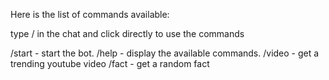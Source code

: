 Here is the list of commands available:

type / in the chat and click directly to use the commands

/start - start the bot.
/help - display the available commands.
/video - get a trending youtube video
/fact - get a random fact
